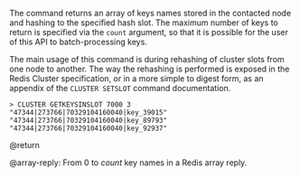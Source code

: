 The command returns an array of keys names stored in the contacted node and
hashing to the specified hash slot. The maximum number of keys to return is
specified via the `count` argument, so that it is possible for the user of this
API to batch-processing keys.

The main usage of this command is during rehashing of cluster slots from one
node to another. The way the rehashing is performed is exposed in the Redis
Cluster specification, or in a more simple to digest form, as an appendix of the
`CLUSTER SETSLOT` command documentation.

```
> CLUSTER GETKEYSINSLOT 7000 3
"47344|273766|70329104160040|key_39015"
"47344|273766|70329104160040|key_89793"
"47344|273766|70329104160040|key_92937"
```

@return

@array-reply: From 0 to _count_ key names in a Redis array reply.
